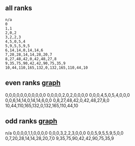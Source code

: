all ranks
---

```
n/a
0
1,1
2,0,2
3,2,2,3
4,5,0,5,4
5,9,5,5,9,5
6,14,14,0,14,14,6
7,20,28,14,14,28,20,7
8,27,48,42,0,42,48,27,8
9,35,75,90,42,42,90,75,35,9
10,44,110,165,132,0,132,165,110,44,10
```


even ranks [graph](http://plotvar.com/line.php?title=Rank+Differences+%28Even+Ranks%29&yaxis=Value&xvalues=&serie1=rank+2&values_serie1=0%2C0%2C0%2C0%2C0%2C0%2C0%2C0%2C0%2C0%2C0&serie3=rank+4&values_serie3=0%2C0%2C0%2C0%2C2%2C0%2C2%2C0%2C0%2C0%2C0%0D%0A&serie4=rank+6&values_serie4=0%2C0%2C0%2C4%2C5%2C0%2C5%2C4%2C0%2C0%2C0%0D%0A&serie5=rank+8&values_serie5=0%2C0%2C6%2C14%2C14%2C0%2C14%2C14%2C6%2C0%2C0%0D%0A&serie6=rank+10&values_serie6=0%2C8%2C27%2C48%2C42%2C0%2C42%2C48%2C27%2C8%2C0%0D%0A&serie7=rank+12&values_serie7=10%2C44%2C110%2C165%2C132%2C0%2C132%2C165%2C110%2C44%2C10%0D%0A)
---
0,0,0,0,0,0,0,0,0,0,0
0,0,0,0,2,0,2,0,0,0,0
0,0,0,4,5,0,5,4,0,0,0
0,0,6,14,14,0,14,14,6,0,0
0,8,27,48,42,0,42,48,27,8,0
10,44,110,165,132,0,132,165,110,44,10

odd ranks [graph](http://plotvar.com/line.php?title=Rank+Differences+%28Odd+Ranks%29&yaxis=Value&xvalues=&serie1=rank+3&values_serie1=0%2C0%2C0%2C0%2C1%2C1%2C0%2C0%2C0%2C0%0D%0A0%2C0%2C0%2C0%2C1%2C1%2C0%2C0%2C0%2C0%0D%0A&serie3=rank+5&values_serie3=0%2C0%2C0%2C3%2C2%2C2%2C3%2C0%2C0%2C0%0D%0A&serie4=rank+7&values_serie4=0%2C0%2C5%2C9%2C5%2C5%2C9%2C5%2C0%2C0%0D%0A&serie5=rank+9&values_serie5=0%2C7%2C20%2C28%2C14%2C14%2C28%2C20%2C7%2C0%0D%0A&serie6=rank+11&values_serie6=9%2C35%2C75%2C90%2C42%2C42%2C90%2C75%2C35%2C9%0D%0A)
---
n/a
0,0,0,0,1,1,0,0,0,0
0,0,0,3,2,2,3,0,0,0
0,0,5,9,5,5,9,5,0,0
0,7,20,28,14,14,28,20,7,0
9,35,75,90,42,42,90,75,35,9
